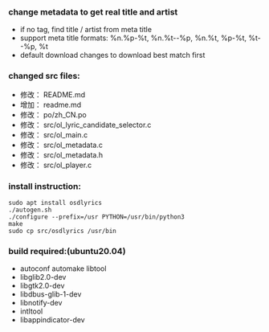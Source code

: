 ### change metadata to get real title and artist
- if no tag, find title / artist from meta title
- support meta title formats: %n.%p-%t, %n.%t--%p, %n.%t, %p-%t, %t--%p, %t
- default download changes to download best match first

### changed src files:
- 修改：     README.md
- 增加：     readme.md
- 修改：     po/zh_CN.po
- 修改：     src/ol_lyric_candidate_selector.c
- 修改：     src/ol_main.c
- 修改：     src/ol_metadata.c
- 修改：     src/ol_metadata.h
- 修改：     src/ol_player.c

### install instruction:
	sudo apt install osdlyrics
	./autogen.sh
	./configure --prefix=/usr PYTHON=/usr/bin/python3
	make
	sudo cp src/osdlyrics /usr/bin

### build required:(ubuntu20.04)
- autoconf automake libtool
- libglib2.0-dev
- libgtk2.0-dev
- libdbus-glib-1-dev
- libnotify-dev
- intltool
- libappindicator-dev
